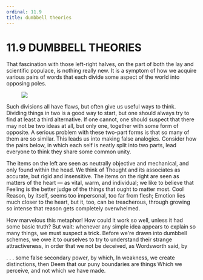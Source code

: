 ```yaml
---
ordinal: 11.9
title: dumbbell theories
---
```


# 11.9 DUMBBELL THEORIES 

<p>That fascination with those left-right halves, on the part of both the lay and scientific populace, is nothing really new. It is a symptom of how we acquire various pairs of words that each divide some aspect of the world into opposing poles.</p>
<figure><img src="/images/ch11/11-4.png"></img></figure>
<p>Such divisions all have flaws, but often give us useful ways to think. Dividing things in two is a good way to start, but one should always try to find at least a third alternative. If one cannot, one should suspect that there may not be two ideas at all, but only one, together with some form of opposite. A serious problem with these two-part forms is that so many of them are so similar. This leads us into making false analogies. Consider how the pairs below, in which each self is neatly split into two parts, lead everyone to think they share some common unity.</p>
<p>The items on the left are seen as neutrally objective and mechanical, and only found within the head. We think of Thought and its associates as accurate, but rigid and insensitive. The items on the right are seen as matters of the heart &mdash; as vital, warm, and individual; we like to believe that Feeling is the better judge of the things that ought to matter most. Cool Reason, by itself, seems too impersonal, too far from flesh; Emotion lies much closer to the heart, but it, too, can be treacherous, through growing so intense that reason gets completely overwhelmed.</p>
<p>How marvelous this metaphor! How could it work so well, unless it had some basic truth? But wait: whenever any simple idea appears to explain so many things, we must suspect a trick. Before we're drawn into dumbbell schemes, we owe it to ourselves to try to understand their strange attractiveness, in order that we not be deceived, as Wordsworth said, by</p>
<p>. . . some false secondary power, by which, In weakness, we create distinctions, then Deem that our puny boundaries are things Which we perceive, and not which we have made.</p>